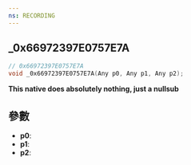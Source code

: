 ```yaml
---
ns: RECORDING
---
```

## _0x66972397E0757E7A

```c
// 0x66972397E0757E7A
void _0x66972397E0757E7A(Any p0, Any p1, Any p2);
```

**This native does absolutely nothing, just a nullsub**

## 參數
* **p0**: 
* **p1**: 
* **p2**: 

